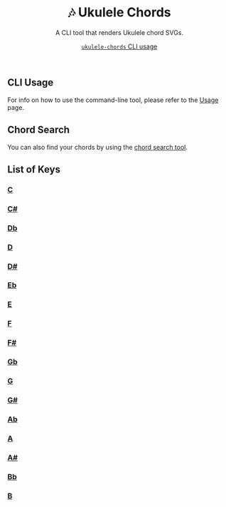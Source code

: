 <div align="center">
	<h1>🎶 Ukulele Chords</h1>
	<p>A CLI tool that renders Ukulele chord SVGs.</p>
	<p>
    	<a href="docs/usage.md"><code>ukulele-chords</code> CLI usage</a>
	</p>
</div>
<br>

## CLI Usage
For info on how to use the command-line tool, please refer to the [Usage](docs/usage.md) page.

## Chord Search
You can also find your chords by using the [chord search tool](https://mateffy.me/ukulele-chords/docs/finder).

## List of Keys
### [C](docs/chords/C.md)

### [C#](docs/chords/C#.md)

### [Db](docs/chords/Db.md)

### [D](docs/chords/D.md)

### [D#](docs/chords/D#.md)

### [Eb](docs/chords/Eb.md)

### [E](docs/chords/E.md)

### [F](docs/chords/F.md)

### [F#](docs/chords/F#.md)

### [Gb](docs/chords/Gb.md)

### [G](docs/chords/G.md)

### [G#](docs/chords/G#.md)

### [Ab](docs/chords/Ab.md)

### [A](docs/chords/A.md)

### [A#](docs/chords/A#.md)

### [Bb](docs/chords/Bb.md)

### [B](docs/chords/B.md)


